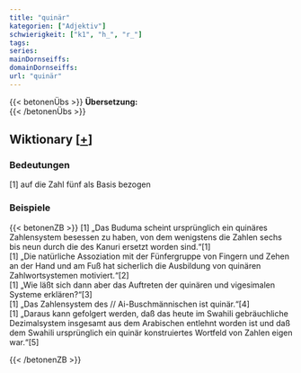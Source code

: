```yaml
---
title: "quinär"
kategorien: ["Adjektiv"]
schwierigkeit: ["k1", "h_", "r_"]
tags:
series:
mainDornseiffs:
domainDornseiffs:
url: "quinär"
---
```


{{< betonenÜbs >}}
**Übersetzung:**  
{{< /betonenÜbs >}}

## Wiktionary [[+](https://de.wiktionary.org/wiki/quinär)]

### Bedeutungen
[1] auf die Zahl fünf als Basis bezogen  

### Beispiele
{{< betonenZB >}}
[1] „Das Buduma scheint ursprünglich ein quinäres Zahlensystem besessen zu haben, von dem wenigstens die Zahlen sechs bis neun durch die des Kanuri ersetzt worden sind.“[1]  
[1] „Die natürliche Assoziation mit der Fünfergruppe von Fingern und Zehen an der Hand und am Fuß hat sicherlich die Ausbildung von quinären Zahlwortsystemen motiviert.“[2]  
[1] „Wie läßt sich dann aber das Auftreten der quinären und vigesimalen Systeme erklären?“[3]  
[1] „Das Zahlensystem des // Ai-Buschmännischen ist quinär.“[4]  
[1] „Daraus kann gefolgert werden, daß das heute im Swahili gebräuchliche Dezimalsystem insgesamt aus dem Arabischen entlehnt worden ist und daß dem Swahili ursprünglich ein quinär konstruiertes Wortfeld von Zahlen eigen war.“[5]  

{{< /betonenZB >}}

